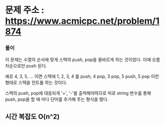 # 문제 주소 : https://www.acmicpc.net/problem/1874

### 풀이

이 문제는 수열의 순서에 맞게 스택의 push, pop을 올바르게 하는 것이었다. 이때 오름차순으로만 push 된다.

예로 4, 3, 5, ... 이면
스택에 1, 2, 3, 4 를 push, 4 pop, 3 pop, 5 push, 5 pop 이런 형태로 스택을 컨트롤 하는 것이다.

스택의 push, pop에 대응되게 '+', '-'를 출력해야하므로 따로 string 변수를 통해 push, pop을 할 때 마다 단어를 추가해 주는 형식을 했다.

## 시간 복잡도 O(n^2)
